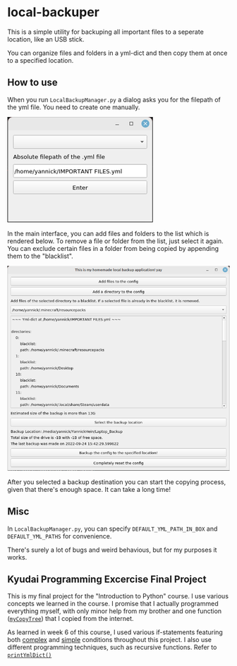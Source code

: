 # local-backuper
This is a simple utility for backuping all important files to a seperate location, like an USB stick.

You can organize files and folders in a yml-dict and then copy them at once to a specified location.

## How to use
When you run `LocalBackupManager.py` a dialog asks you for the filepath of the yml file. You need to create one manually.

![initial dialog](/assets/initQT.png)

In the main interface, you can add files and folders to the list which is rendered below. To remove a file or folder from the list, just select it again.
You can exclude certain files in a folder from being copied by appending them to the "blacklist".

![main interface](/assets/mainQT.png)

After you selected a backup destination you can start the copying process, given that there's enough space. It can take a long time!


## Misc
In `LocalBackupManager.py`, you can specify `DEFAULT_YML_PATH_IN_BOX` and `DEFAULT_YML_PATHS` for convenience.

There's surely a lot of bugs and weird behavious, but for my purposes it works. 

## Kyudai Programming Excercise Final Project
This is my final project for the "Introduction to Python" course. I use various concepts we learned in the course. I promise that I actually programmed everything myself, with only minor help from my brother and one function ([`myCopyTree`](https://github.com/su595/local-backuper/blob/66de9e209498601a361dca82850da41ac09e438d/LocalBackupManager.py#L460)) that I copied from the internet.


As learned in week 6 of this course, I used various if-statements featuring both [complex](https://github.com/su595/local-backuper/blob/66de9e209498601a361dca82850da41ac09e438d/LocalBackupManager.py#L473) and [simple](https://github.com/su595/local-backuper/blob/66de9e209498601a361dca82850da41ac09e438d/LocalBackupManager.py#L97) conditions throughout this project.
I also use different programming techniques, such as recursive functions. Refer to [`printYmlDict()`](https://github.com/su595/local-backuper/blob/66de9e209498601a361dca82850da41ac09e438d/LocalBackupManager.py#L387)
